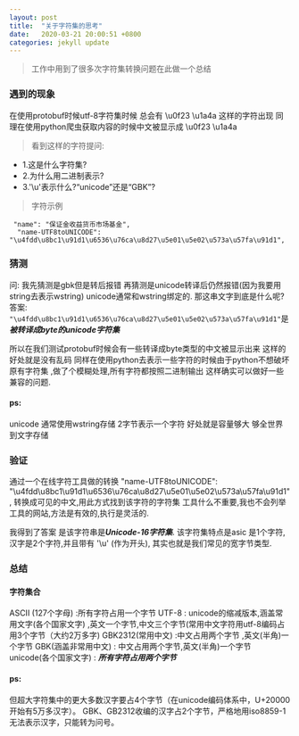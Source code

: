 ```yaml
---
layout: post
title:  "关于字符集的思考"
date:   2020-03-21 20:00:51 +0800
categories: jekyll update
---
```



> 工作中用到了很多次字符集转换问题在此做一个总结

###  遇到的现象
在使用protobuf时候utf-8字符集时候  总会有 \u0f23 \u1a4a 这样的字符出现
同理在使用python爬虫获取内容的时候中文被显示成 \u0f23 \u1a4a

> 看到这样的字符提问:
- 1.这是什么字符集?
- 2.为什么用二进制表示?
- 3.'\u'表示什么?“unicode”还是“GBK”?

> 字符示例
```
 "name": "保证金收益货币市场基金",
  "name-UTF8toUNICODE": "\u4fdd\u8bc1\u91d1\u6536\u76ca\u8d27\u5e01\u5e02\u573a\u57fa\u91d1",
```


### 猜测
问:
我先猜测是gbk但是转后报错
再猜测是unicode转译后仍然报错(因为我要用 string去表示wstring) unicode通常和wstring绑定的.
那这串文字到底是什么呢?
答案: `"\u4fdd\u8bc1\u91d1\u6536\u76ca\u8d27\u5e01\u5e02\u573a\u57fa\u91d1"`是***被转译成byte的unicode字符集***

所以在我们测试protobuf时候会有一些转译成byte类型的中文被显示出来 这样的好处就是没有乱码
同样在使用python去表示一些字符的时候由于python不想破坏原有字符集 ,做了个模糊处理,所有字符都按照二进制输出
这样确实可以做好一些兼容的问题.

#### ps:
unicode 通常使用wstring存储   2字节表示一个字符  好处就是容量够大 够全世界到文字存储
 

### 验证
通过一个在线字符工具做的转换   "name-UTF8toUNICODE": "\u4fdd\u8bc1\u91d1\u6536\u76ca\u8d27\u5e01\u5e02\u573a\u57fa\u91d1", 转换成可见的中文,用此方式找到该字符的字符集
工具什么不重要,我也不会列举工具的网站,方法是有效的,执行是灵活的.

我得到了答案 是该字符串是***Unicode-16字符集***. 该字符集特点是asic 是1个字符,汉字是2个字符,并且带有 '\u' (作为开头), 其实也就是我们常见的宽字节类型.



### 总结

#### 字符集合
ASCII (127个字母)    :所有字符占用一个字节
UTF-8 : unicode的缩减版本,涵盖常用文字(各个国家文字) ,英文一个字节,中文三个字节(常用中文字符用utf-8编码占用3个字节（大约2万多字)
GBK2312(常用中文)   :中文占用两个字节  ,英文(半角)一个字节
GBK(涵盖非常用中文)  : 中文占用两个字节,英文(半角)一个字节 
unicode(<utf-16>各个国家文字) : ***所有字符占用两个字节***

#### ps:
但超大字符集中的更大多数汉字要占4个字节（在unicode编码体系中，U+20000开始有5万多汉字）。
GBK、GB2312收编的汉字占2个字节，严格地用iso8859-1无法表示汉字，只能转为问号。
